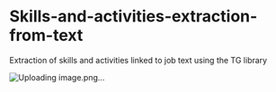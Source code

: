 # Skills-and-activities-extraction-from-text
Extraction of skills and activities linked to job text using the TG library

![Uploading image.png…]()


